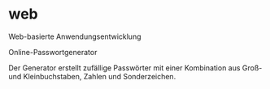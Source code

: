 # web
Web-basierte Anwendungsentwicklung

Online-Passwortgenerator

Der Generator erstellt zufällige Passwörter mit einer Kombination aus Groß- und Kleinbuchstaben, Zahlen und Sonderzeichen.

